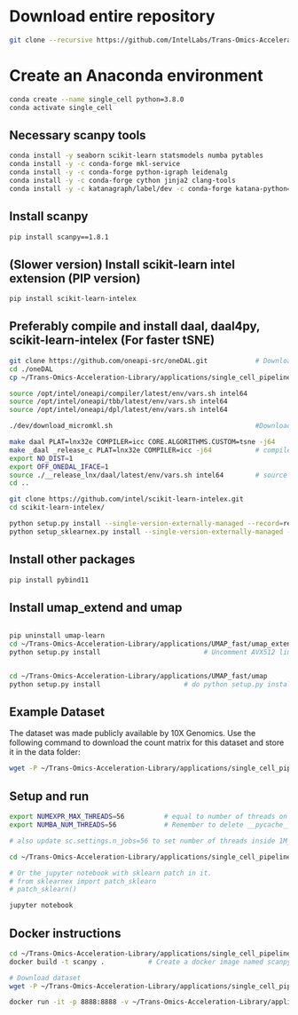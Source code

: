 
# Download entire repository
```bash
git clone --recursive https://github.com/IntelLabs/Trans-Omics-Acceleration-Library.git
```
# Create an Anaconda environment
```bash
conda create --name single_cell python=3.8.0
conda activate single_cell
```

## Necessary scanpy tools
```bash
conda install -y seaborn scikit-learn statsmodels numba pytables
conda install -y -c conda-forge mkl-service
conda install -y -c conda-forge python-igraph leidenalg
conda install -y -c conda-forge cython jinja2 clang-tools
conda install -y -c katanagraph/label/dev -c conda-forge katana-python==0.1.102.dev+108.0.0d2943
```

## Install scanpy
```bash
pip install scanpy==1.8.1
```

## (Slower version) Install scikit-learn intel extension (PIP version)
```bash
pip install scikit-learn-intelex
```

## Preferably compile and install daal, daal4py, scikit-learn-intelex (For faster tSNE)
```bash
git clone https://github.com/oneapi-src/oneDAL.git            # Download daal
cd ./oneDAL
cp ~/Trans-Omics-Acceleration-Library/applications/single_cell_pipeline/tsne_gradient_descent_fpt.cpp cpp/daal/src/algorithms/tsne/            # Replace the tsne algorithm

source /opt/intel/oneapi/compiler/latest/env/vars.sh intel64
source /opt/intel/oneapi/tbb/latest/env/vars.sh intel64
source /opt/intel/oneapi/dpl/latest/env/vars.sh intel64

./dev/download_micromkl.sh                                    #Download microMKL libs via script 

make daal PLAT=lnx32e COMPILER=icc CORE.ALGORITHMS.CUSTOM=tsne -j64      # Use "make clean PLAT=lnx32e" for cleaning before this step
make _daal _release_c PLAT=lnx32e COMPILER=icc -j64           # compile entire daal with ICC
export NO_DIST=1
export OFF_ONEDAL_IFACE=1
source ./__release_lnx/daal/latest/env/vars.sh intel64        # source the compiled daal
cd ..

git clone https://github.com/intel/scikit-learn-intelex.git
cd scikit-learn-intelex/

python setup.py install --single-version-externally-managed --record=record.txt       # Use "git clean -dfx" for cleaning before this step
python setup_sklearnex.py install --single-version-externally-managed --record=record_sklearnex.txt
```

## Install other packages
```bash
pip install pybind11
```

## Install umap_extend and umap 
```bash

pip uninstall umap-learn
cd ~/Trans-Omics-Acceleration-Library/applications/UMAP_fast/umap_extend
python setup.py install                          # Uncomment AVX512 lines in setup.py before doing this step on avx512 machines


cd ~/Trans-Omics-Acceleration-Library/applications/UMAP_fast/umap
python setup.py install                     # do python setup.py install if moving environment using conda-pack
```


## Example Dataset
The dataset was made publicly available by 10X Genomics. Use the following command to download the count matrix for this dataset and store it in the data folder:
```bash
wget -P ~/Trans-Omics-Acceleration-Library/applications/single_cell_pipeline/data https://rapids-single-cell-examples.s3.us-east-2.amazonaws.com/1M_brain_cells_10X.sparse.h5ad
```

## Setup and run
```bash
export NUMEXPR_MAX_THREADS=56          # equal to number of threads on a single socket
export NUMBA_NUM_THREADS=56            # Remember to delete __pycache__ folder from local directory and umap/umap/ directory if increasing number of threads

# also update sc.settings.n_jobs=56 to set number of threads inside 1M_brain_cpu_analysis.py

cd ~/Trans-Omics-Acceleration-Library/applications/single_cell_pipeline/notebooks/

# Or the jupyter notebook with sklearn patch in it. 
# from sklearnex import patch_sklearn
# patch_sklearn()

jupyter notebook
```

## Docker instructions
```bash
cd ~/Trans-Omics-Acceleration-Library/applications/single_cell_pipeline/
docker build -t scanpy .           # Create a docker image named scanpy

# Download dataset
wget -P ~/Trans-Omics-Acceleration-Library/applications/single_cell_pipeline/data https://rapids-single-cell-examples.s3.us-east-2.amazonaws.com/1M_brain_cells_10X.sparse.h5ad

docker run -it -p 8888:8888 -v ~/Trans-Omics-Acceleration-Library/applications/single_cell_pipeline/data:/data scanpy   # run docker container with the data folder as volume
```